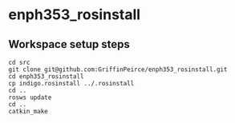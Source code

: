# enph353_rosinstall

## Workspace setup steps

    cd src
    git clone git@github.com:GriffinPeirce/enph353_rosinstall.git
    cd enph353_rosinstall
    cp indigo.rosinstall ../.rosinstall
    cd ..
    rosws update
    cd ..
    catkin_make